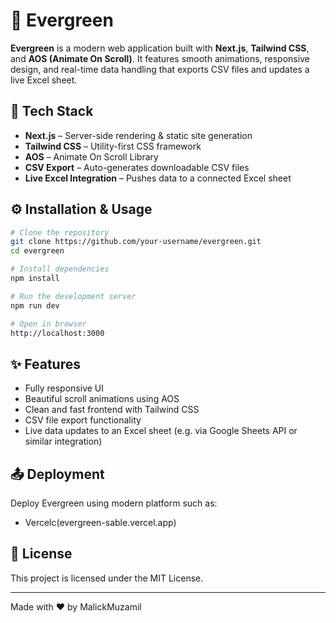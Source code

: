 # 🌿 Evergreen

**Evergreen** is a modern web application built with **Next.js**, **Tailwind CSS**, and **AOS (Animate On Scroll)**. It features smooth animations, responsive design, and real-time data handling that exports CSV files and updates a live Excel sheet.

## 🚀 Tech Stack

- **Next.js** – Server-side rendering & static site generation
- **Tailwind CSS** – Utility-first CSS framework
- **AOS** – Animate On Scroll Library
- **CSV Export** – Auto-generates downloadable CSV files
- **Live Excel Integration** – Pushes data to a connected Excel sheet

## ⚙️ Installation & Usage

```bash
# Clone the repository
git clone https://github.com/your-username/evergreen.git
cd evergreen

# Install dependencies
npm install

# Run the development server
npm run dev

# Open in browser
http://localhost:3000
```

## ✨ Features

- Fully responsive UI
- Beautiful scroll animations using AOS
- Clean and fast frontend with Tailwind CSS
- CSV file export functionality
- Live data updates to an Excel sheet (e.g. via Google Sheets API or similar integration)

## 📤 Deployment

Deploy Evergreen using modern platform such as:

- Vercelc(evergreen-sable.vercel.app)

## 📄 License

This project is licensed under the MIT License.

---

Made with ❤️ by MalickMuzamil
